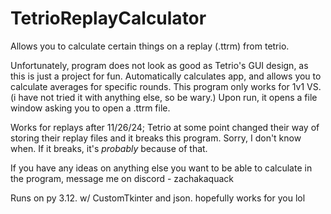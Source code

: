# TetrioReplayCalculator
Allows you to calculate certain things on a replay (.ttrm) from tetrio.

Unfortunately, program does not look as good as Tetrio's GUI design, as this is just a project for fun.
Automatically calculates app, and allows you to calculate averages for specific rounds. This program only works for 1v1 VS. (i have not tried it with anything else, so be wary.)
Upon run, it opens a file window asking you to open a .ttrm file.

Works for replays after 11/26/24; Tetrio at some point changed their way of storing their replay files and it breaks this program. Sorry, I don't know when. If it breaks, it's _probably_ because of that.

If you have any ideas on anything else you want to be able to calculate in the program, message me on discord - zachakaquack

Runs on py 3.12. w/ CustomTkinter and json. hopefully works for you lol
